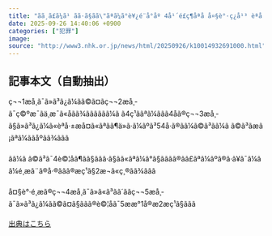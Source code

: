 ```yaml
---
title: "ãã¸ã£ã¼ã¹ ãã·ã§ãã\"ãªã¼ã°è¥¿é¨å°åº 4å¹´é£ç¶åªå å¤§è°·ç¿å¹³ èªå·±æå¤ã\"ä¸¦ã¶54å·ãã¼ã ã©ã³ å±±æ¬ç±ä¼¸12åç®"
date: 2025-09-26 14:40:06 +0900
categories: ["犯罪"]
image: 
source: "http://www3.nhk.or.jp/news/html/20250926/k10014932691000.html"
---
```


## 記事本文（自動抽出）
<div><div class="body-text">
										<p>ç¬¬1æå¸­ã¯ã»ã³ã¿ã¼ãã©ã¤ãç¬¬2æå¸­ã¯ç©ºæ¯ãä¸æ¯ã«åãã¾ãããããã¼ã ã4ç¹ããªã¼ããã4åã®ç¬¬3æå¸­ã§ã»ã³ã¿ã¼ã«èªå·±æå¤ã«ãªãã¶ä»ã·ã¼ãºã³54å·ã®ãã¼ã©ã³ãã¼ã ã©ã³ãæã¡ãªã¼ããåºãã¾ããã<br><br>ãã¼ã ã©ã³ã¯4è©¦åã¶ãã§ããã·ã§ãã«ãªã¼ã°ã§ãããã®ãã£ãªã¼ãºã®ã·ã¥ã¯ã¼ãã¼é¸æã¨ã®å·®ããã®æç¹ã§2æ¬ã«ç¸®ãã¾ããã<br><br>å¤§è°·é¸æã®ç¬¬4æå¸­ã¯ã»ã«ã³ãã´ã­ãç¬¬5æå¸­ã¯ã»ã³ã¿ã¼ãã©ã¤ã§ããã®è©¦åã¯5ææ°1å®æ2æç¹ã§ããã</p>
								</div>
							</div>

[出典はこちら](http://www3.nhk.or.jp/news/html/20250926/k10014932691000.html)
